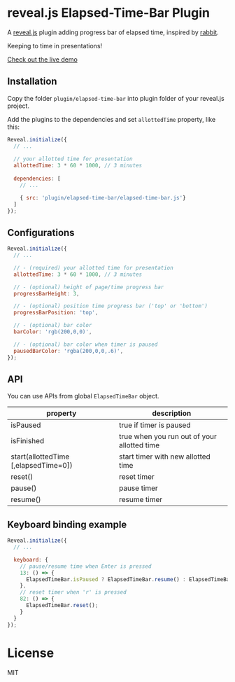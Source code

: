 # reveal.js Elapsed-Time-Bar Plugin

A [reveal.js](https://github.com/hakimel/reveal.js) plugin adding progress bar of elapsed time,
inspired by [rabbit](https://github.com/rabbit-shocker/rabbit).

Keeping to time in presentations!

[Check out the live demo](https://tkrkt.github.com/reveal.js-elapsed-time-bar/)

## Installation 

Copy the folder ``plugin/elapsed-time-bar`` into plugin folder of your reveal.js project.

Add the plugins to the dependencies and set ``allottedTime`` property, like this:

```js
Reveal.initialize({
  // ...
  
  // your allotted time for presentation
  allottedTime: 3 * 60 * 1000, // 3 minutes
  
  dependencies: [
    // ...

    { src: 'plugin/elapsed-time-bar/elapsed-time-bar.js'}
  ]
});
```


## Configurations

```js
Reveal.initialize({
  // ...

  // - (required) your allotted time for presentation
  allottedTime: 3 * 60 * 1000, // 3 minutes

  // - (optional) height of page/time progress bar
  progressBarHeight: 3,

  // - (optional) position time progress bar ('top' or 'bottom')
  progressBarPosition: 'top',

  // - (optional) bar color
  barColor: 'rgb(200,0,0)',

  // - (optional) bar color when timer is paused
  pausedBarColor: 'rgba(200,0,0,.6)',
});
```


## API

You can use APIs from global ``ElapsedTimeBar`` object.

|property|description|
|---|---|
|isPaused|true if timer is paused|
|isFinished|true when you run out of your allotted time|
|start(allottedTime [,elapsedTime=0])|start timer with new allotted time|
|reset()|reset timer|
|pause()|pause timer|
|resume()|resume timer|


## Keyboard binding example

```js
Reveal.initialize({
  // ...

  keyboard: {
    // pause/resume time when Enter is pressed
    13: () => {
      ElapsedTimeBar.isPaused ? ElapsedTimeBar.resume() : ElapsedTimeBar.pause();
    },
    // reset timer when 'r' is pressed
    82: () => {
      ElapsedTimeBar.reset();
    }
  }
});
```


# License

MIT